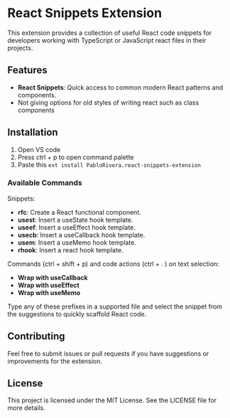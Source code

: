 # React Snippets Extension

This extension provides a collection of useful React code snippets for developers working with TypeScript or JavaScript react files in their projects.

## Features

- **React Snippets**: Quick access to common modern React patterns and components.
- Not giving options for old styles of writing react such as class components

## Installation

1. Open VS code
2. Press ctrl + p to open command palette
3. Paste this `ext install PabloRivera.react-snippets-extension`

### Available Commands

Snippets:

- **rfc**: Create a React functional component.
- **usest**: Insert a useState hook template.
- **useef**: Insert a useEffect hook template.
- **usecb**: Insert a useCallback hook template.
- **usem**: Insert a useMemo hook template.
- **rhook**: Insert a react hook template.

Commands (ctrl + shift + p) and code actions (ctrl + . ) on text selection:

- **Wrap with useCallback**
- **Wrap with useEffect**
- **Wrap with useMemo**

Type any of these prefixes in a supported file and select the snippet from the suggestions to quickly scaffold React code.

## Contributing

Feel free to submit issues or pull requests if you have suggestions or improvements for the extension.

## License

This project is licensed under the MIT License. See the LICENSE file for more details.
